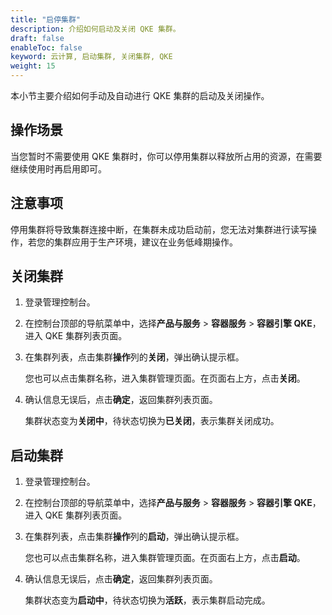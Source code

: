 ```yaml
---
title: "启停集群"
description: 介绍如何启动及关闭 QKE 集群。
draft: false
enableToc: false
keyword: 云计算, 启动集群, 关闭集群, QKE 
weight: 15
---
```


本小节主要介绍如何手动及自动进行 QKE 集群的启动及关闭操作。

## 操作场景

当您暂时不需要使用 QKE 集群时，你可以停用集群以释放所占用的资源，在需要继续使用时再启用即可。

## 注意事项

停用集群将导致集群连接中断，在集群未成功启动前，您无法对集群进行读写操作，若您的集群应用于生产环境，建议在业务低峰期操作。

## 关闭集群

1. 登录管理控制台。

2. 在控制台顶部的导航菜单中，选择**产品与服务** > **容器服务** > **容器引擎 QKE**，进入 QKE 集群列表页面。

3. 在集群列表，点击集群**操作**列的**关闭**，弹出确认提示框。

   您也可以点击集群名称，进入集群管理页面。在页面右上方，点击**关闭**。

4. 确认信息无误后，点击**确定**，返回集群列表页面。

   集群状态变为**关闭中**，待状态切换为**已关闭**，表示集群关闭成功。

## 启动集群

1. 登录管理控制台。

2. 在控制台顶部的导航菜单中，选择**产品与服务** > **容器服务** > **容器引擎 QKE**，进入 QKE 集群列表页面。

3. 在集群列表，点击集群**操作**列的**启动**，弹出确认提示框。

   您也可以点击集群名称，进入集群管理页面。在页面右上方，点击**启动**。

4. 确认信息无误后，点击**确定**，返回集群列表页面。

   集群状态变为**启动中**，待状态切换为**活跃**，表示集群启动完成。

